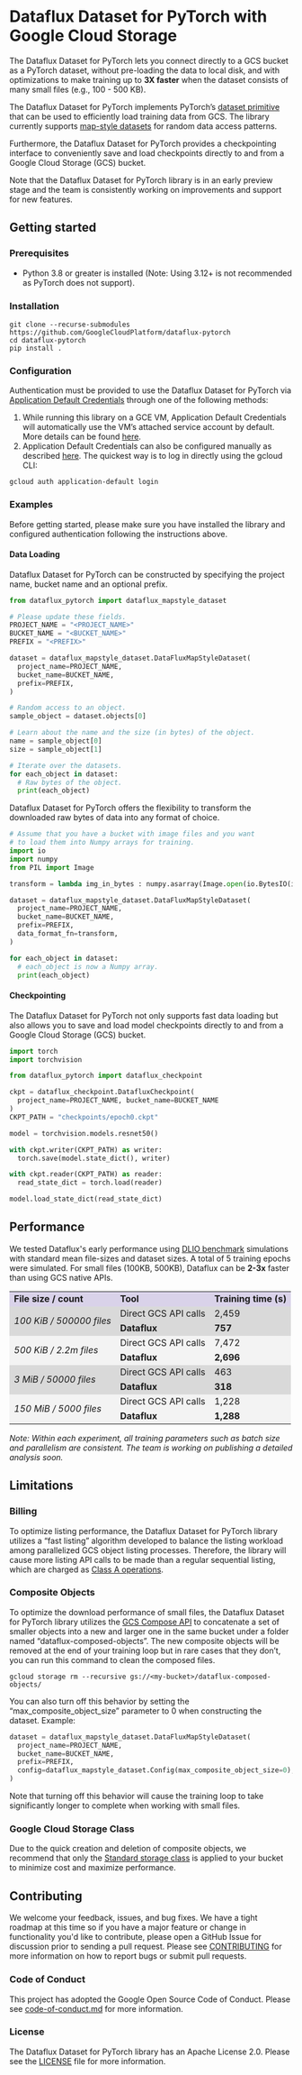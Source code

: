 # Dataflux Dataset for PyTorch with Google Cloud Storage

The Dataflux Dataset for PyTorch lets you connect directly to a GCS bucket as a PyTorch dataset, without pre-loading the data to local disk, and with optimizations to make training up to **3X faster** when the dataset consists of many small files (e.g., 100 - 500 KB).

The Dataflux Dataset for PyTorch implements PyTorch’s [dataset primitive](https://pytorch.org/tutorials/beginner/basics/data_tutorial.html) that can be used to efficiently load training data from GCS. The library currently supports [map-style datasets](https://pytorch.org/docs/stable/data.html#map-style-datasets) for random data access patterns.

Furthermore, the Dataflux Dataset for PyTorch provides a checkpointing interface to conveniently save and load checkpoints directly to and from a Google Cloud Storage (GCS) bucket.

Note that the Dataflux Dataset for PyTorch library is in an early preview stage and the team is consistently working on improvements and support for new features.

## Getting started

### Prerequisites
- Python 3.8 or greater is installed (Note: Using 3.12+ is not recommended as PyTorch does not support).

### Installation

```shell
git clone --recurse-submodules https://github.com/GoogleCloudPlatform/dataflux-pytorch
cd dataflux-pytorch
pip install .
```

### Configuration
Authentication must be provided to use the Dataflux Dataset for PyTorch via [Application Default Credentials](https://cloud.google.com/docs/authentication/application-default-credentials) through one of the following methods:
1. While running this library on a GCE VM, Application Default Credentials will automatically use the VM’s attached service account by default. More details can be found [here](https://cloud.google.com/compute/docs/access/app-authentication-methods).
2. Application Default Credentials can also be configured manually as described [here](https://cloud.google.com/docs/authentication/application-default-credentials). The quickest way is to log in directly using the gcloud CLI:
```shell
gcloud auth application-default login
```

### Examples
Before getting started, please make sure you have installed the library and configured authentication following the instructions above.

#### Data Loading
Dataflux Dataset for PyTorch can be constructed by specifying the project name, bucket name and an optional prefix.
```python
from dataflux_pytorch import dataflux_mapstyle_dataset

# Please update these fields.
PROJECT_NAME = "<PROJECT_NAME>"
BUCKET_NAME = "<BUCKET_NAME>"
PREFIX = "<PREFIX>"

dataset = dataflux_mapstyle_dataset.DataFluxMapStyleDataset(
  project_name=PROJECT_NAME,
  bucket_name=BUCKET_NAME,
  prefix=PREFIX,
)

# Random access to an object.
sample_object = dataset.objects[0]

# Learn about the name and the size (in bytes) of the object.
name = sample_object[0]
size = sample_object[1]

# Iterate over the datasets.
for each_object in dataset:
  # Raw bytes of the object.
  print(each_object)
```

Dataflux Dataset for PyTorch offers the flexibility to transform the downloaded raw bytes of data into any format of choice. 

```python
# Assume that you have a bucket with image files and you want
# to load them into Numpy arrays for training.
import io
import numpy
from PIL import Image

transform = lambda img_in_bytes : numpy.asarray(Image.open(io.BytesIO(img_in_bytes)))

dataset = dataflux_mapstyle_dataset.DataFluxMapStyleDataset(
  project_name=PROJECT_NAME,
  bucket_name=BUCKET_NAME,
  prefix=PREFIX,
  data_format_fn=transform,
)

for each_object in dataset:
  # each_object is now a Numpy array.
  print(each_object)
```

#### Checkpointing

The Dataflux Dataset for PyTorch not only supports fast data loading but also allows you to save and load model checkpoints directly to and from a Google Cloud Storage (GCS) bucket.

```python
import torch
import torchvision

from dataflux_pytorch import dataflux_checkpoint

ckpt = dataflux_checkpoint.DatafluxCheckpoint(
  project_name=PROJECT_NAME, bucket_name=BUCKET_NAME
)
CKPT_PATH = "checkpoints/epoch0.ckpt"

model = torchvision.models.resnet50()

with ckpt.writer(CKPT_PATH) as writer:
  torch.save(model.state_dict(), writer)

with ckpt.reader(CKPT_PATH) as reader:
  read_state_dict = torch.load(reader)

model.load_state_dict(read_state_dict)
```

## Performance
We tested Dataflux's early performance using [DLIO benchmark](https://github.com/argonne-lcf/dlio_benchmark) simulations with standard mean file-sizes and dataset sizes. A total of 5 training epochs were simulated. For small files (100KB, 500KB), Dataflux can be **2-3x** faster than using GCS native APIs.

<table>
  <tr>
   <td style="background-color: #d9d2e9"><strong>File size / count</strong>
   </td>
   <td style="background-color: #d9d2e9"><strong>Tool</strong>
   </td>
   <td style="background-color: #d9d2e9"><strong>Training time (s)</strong>
   </td>
  </tr>
  <tr>
   <td rowspan="2" style="background-color: #d9d9d9"><em>100 KiB / 500000 files</em>
   </td>
   <td style="background-color: #d9d9d9">Direct GCS API calls
   </td>
   <td style="background-color: #d9d9d9">2,459
   </td>
  </tr>
  <tr>
   <td style="background-color: #d9d9d9"><strong>Dataflux</strong>
   </td>
   <td style="background-color: #d9d9d9"><strong>757</strong>
   </td>
  </tr>
  <tr>
   <td rowspan="2" style="background-color: #f3f3f3"><em>500 KiB / 2.2m files</em>
   </td>
   <td style="background-color: #f3f3f3">Direct GCS API calls
   </td>
   <td style="background-color: #f3f3f3">7,472
   </td>
  </tr>
  <tr>
   <td style="background-color: #f3f3f3"><strong>Dataflux</strong>
   </td>
   <td style="background-color: #f3f3f3"><strong>2,696</strong>
   </td>
  </tr>
  <tr>
   <td rowspan="2" style="background-color: #d9d9d9"><em>3 MiB / 50000 files</em>
   </td>
   <td style="background-color: #d9d9d9">Direct GCS API calls
   </td>
   <td style="background-color: #d9d9d9">463
   </td>
  </tr>
  <tr>
   <td style="background-color: #d9d9d9"><strong>Dataflux</strong>
   </td>
   <td style="background-color: #d9d9d9"><strong>318</strong>
   </td>
  </tr>
  <tr>
   <td rowspan="2" style="background-color: #f3f3f3"><em>150 MiB / 5000 files</em>
   </td>
   <td style="background-color: #f3f3f3">Direct GCS API calls
   </td>
   <td style="background-color: #f3f3f3">1,228
   </td>
  </tr>
  <tr>
   <td style="background-color: #f3f3f3"><strong>Dataflux</strong>
   </td>
   <td style="background-color: #f3f3f3"><strong>1,288</strong>
   </td>
  </tr>
</table>

*Note: Within each experiment, all training parameters such as batch size and parallelism are consistent. The team is working on publishing a detailed analysis soon.*

## Limitations

### Billing
To optimize listing performance, the Dataflux Dataset for PyTorch library utilizes a “fast listing” algorithm developed to balance the listing workload among parallelized GCS object listing processes. Therefore, the library will cause more listing API calls to be made than a regular sequential listing, which are charged as [Class A operations](https://cloud.google.com/storage/pricing).

### Composite Objects
To optimize the download performance of small files, the Dataflux Dataset for PyTorch library utilizes the [GCS Compose API](https://cloud.google.com/storage/docs/json_api/v1/objects/compose) to concatenate a set of smaller objects into a new and larger one in the same bucket under a folder named “dataflux-composed-objects”. The new composite objects will be removed at the end of your training loop but in rare cases that they don’t, you can run this command to clean the composed files.
``` shell
gcloud storage rm --recursive gs://<my-bucket>/dataflux-composed-objects/
```

You can also turn off this behavior by setting the “max_composite_object_size” parameter to 0 when constructing the dataset. Example:

```python
dataset = dataflux_mapstyle_dataset.DataFluxMapStyleDataset(
  project_name=PROJECT_NAME,
  bucket_name=BUCKET_NAME,
  prefix=PREFIX,
  config=dataflux_mapstyle_dataset.Config(max_composite_object_size=0),
)
```

Note that turning off this behavior will cause the training loop to take significantly longer to complete when working with small files.

### Google Cloud Storage Class
Due to the quick creation and deletion of composite objects, we recommend that only the [Standard storage class](https://cloud.google.com/storage/docs/storage-classes) is applied to your bucket to minimize cost and maximize performance.

## Contributing
We welcome your feedback, issues, and bug fixes. We have a tight roadmap at this time so if you have a major feature or change in functionality you'd like to contribute, please open a GitHub Issue for discussion prior to sending a pull request. Please see [CONTRIBUTING](docs/contributing.md) for more information on how to report bugs or submit pull requests.

### Code of Conduct

This project has adopted the Google Open Source Code of Conduct. Please see [code-of-conduct.md](docs/code-of-conduct.md) for more information.

### License

The Dataflux Dataset for PyTorch library has an Apache License 2.0. Please see the [LICENSE](LICENSE) file for more information.
